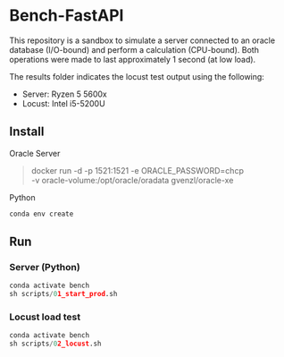 # Bench-FastAPI

This repository is a sandbox to simulate a server connected to an oracle database (I/O-bound) and perform a calculation (CPU-bound). Both operations were made to last approximately 1 second (at low load).

The results folder indicates the locust test output using the following:

* Server: Ryzen 5 5600x
* Locust: Intel i5-5200U

## Install

Oracle Server
> docker run -d -p 1521:1521 -e ORACLE_PASSWORD=chcp \
  -v oracle-volume:/opt/oracle/oradata gvenzl/oracle-xe

Python

```py
conda env create
```

## Run

### Server (Python)
```py
conda activate bench
sh scripts/01_start_prod.sh
```

### Locust load test
```py
conda activate bench
sh scripts/02_locust.sh
```
